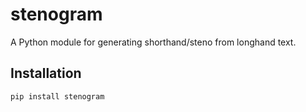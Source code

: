 # stenogram

A Python module for generating shorthand/steno from longhand text.

## Installation

```
pip install stenogram
```

